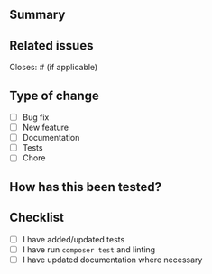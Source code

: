 ## Summary

<!-- Describe the change at a high level -->

## Related issues

Closes: #<issue-number> (if applicable)

## Type of change

-   [ ] Bug fix
-   [ ] New feature
-   [ ] Documentation
-   [ ] Tests
-   [ ] Chore

## How has this been tested?

<!-- Describe test steps and environment -->

## Checklist

-   [ ] I have added/updated tests
-   [ ] I have run `composer test` and linting
-   [ ] I have updated documentation where necessary
